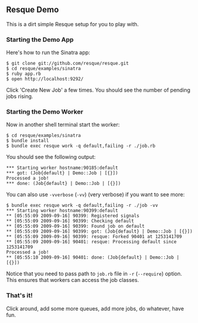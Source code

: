 Resque Demo
-----------

This is a dirt simple Resque setup for you to play with.


### Starting the Demo App

Here's how to run the Sinatra app:

    $ git clone git://github.com/resque/resque.git
    $ cd resque/examples/sinatra
    $ ruby app.rb
    $ open http://localhost:9292/

Click 'Create New Job' a few times. You should see the number of
pending jobs rising.

### Starting the Demo Worker

Now in another shell terminal start the worker:

    $ cd resque/examples/sinatra
    $ bundle install
    $ bundle exec resque work -q default,failing -r ./job.rb

You should see the following output:

    *** Starting worker hostname:90185:default
    *** got: (Job{default} | Demo::Job | [{}])
    Processed a job!
    *** done: (Job{default} | Demo::Job | [{}])

You can also use `-vverbose` (`-vv`) (very verbose) if you want to see more:

    $ bundle exec resque work -q default,failing -r ./job -vv
    *** Starting worker hostname:90399:default
    ** [05:55:09 2009-09-16] 90399: Registered signals
    ** [05:55:09 2009-09-16] 90399: Checking default
    ** [05:55:09 2009-09-16] 90399: Found job on default
    ** [05:55:09 2009-09-16] 90399: got: (Job{default} | Demo::Job | [{}])
    ** [05:55:09 2009-09-16] 90399: resque: Forked 90401 at 1253141709
    ** [05:55:09 2009-09-16] 90401: resque: Processing default since 1253141709
    Processed a job!
    ** [05:55:10 2009-09-16] 90401: done: (Job{default} | Demo::Job | [{}])

Notice that you need to pass path to `job.rb` file in `-r` (`--require`) option. This
ensures that workers can access the job classes.

### That's it!

Click around, add some more queues, add more jobs, do whatever, have fun.
